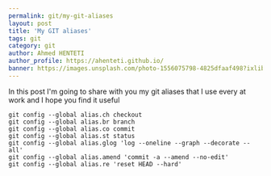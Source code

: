 ```yaml
---
permalink: git/my-git-aliases
layout: post
title: 'My GIT aliases'
tags: git
category: git
author: Ahmed HENTETI
author_profile: https://ahenteti.github.io/
banner: https://images.unsplash.com/photo-1556075798-4825dfaaf498?ixlib=rb-1.2.1&ixid=eyJhcHBfaWQiOjEyMDd9&auto=format&fit=crop&w=1055&q=80
---
```


In this post I'm going to share with you my git aliases that I use every at work and I hope you find it useful

```shell
git config --global alias.ch checkout
git config --global alias.br branch
git config --global alias.co commit
git config --global alias.st status
git config --global alias.glog 'log --oneline --graph --decorate --all'
git config --global alias.amend 'commit -a --amend --no-edit'
git config --global alias.re 'reset HEAD --hard'
```
